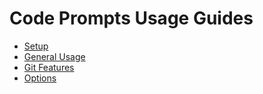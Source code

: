 # Code Prompts Usage Guides

- [Setup](./setup.md)
- [General Usage](./general_usage.md)
- [Git Features](./git_features.md)
- [Options](./options.md)
